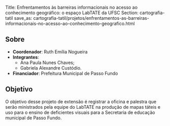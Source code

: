Title: Enfrentamentos às barreiras informacionais no acesso ao conhecimento geográfico: o espaço LabTATE da UFSC
Section: cartografia-tatil
save_as: cartografia-tatil/projetos/enfrentamentos-as-barreiras-informacionais-no-acesso-ao-conhecimento-geografico.html

Sobre
-----

- **Coordenador**: Ruth Emília Nogueira
- **Integrantes**:
    - Ana Paula Nunes Chaves;
    - Gabriela Alexandre Custódio.
- **Financiador**: Prefeitura Municipal de Passo Fundo


Objetivo
--------

O objetivo desse projeto de extensão é registrar a oficina e palestra que serão
ministrados pela equipe do LabTATE na produção de mapas táteis e uso para o
ensino de deficientes visuais para a Secretaria de educação municipal de Passo
Fundo.


